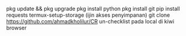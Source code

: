 pkg update && pkg upgrade
pkg install python
pkg install git
pip install requests
termux-setup-storage (ijin akses penyimpanan)
git clone https://github.com/ahmadkholilur/CR
un-checklist pada local di kiwi browser
